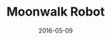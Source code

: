 ---
title: "Moonwalk Robot"
year: "2016"
date: "2016-05-09"
duration: "2 weeks"
category: 'experiments'
description: "Moonwalk Robot is a shy creature that moves backwards when visitors get close to it."
thumbnail: "/moonwalk.gif"
role: "Design Technologist"
skill: [
        { "name": "Physical Installation", "color": "purple" },
    ]
---